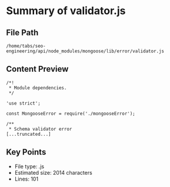 # Summary of validator.js
  
## File Path
`/home/tabs/seo-engineering/api/node_modules/mongoose/lib/error/validator.js`

## Content Preview
```
/*!
 * Module dependencies.
 */

'use strict';

const MongooseError = require('./mongooseError');

/**
 * Schema validator error
[...truncated...]
```

## Key Points
- File type: .js
- Estimated size: 2014 characters
- Lines: 101
